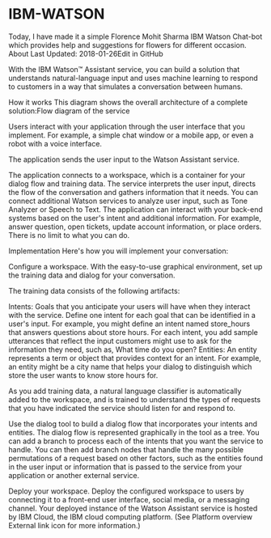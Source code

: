# IBM-WATSON
Today, I have made it a simple Florence Mohit Sharma IBM Watson Chat-bot which provides help and suggestions for flowers for different occasion.
About
Last Updated: 2018-01-26Edit in GitHub

With the IBM Watson™ Assistant service, you can build a solution that understands natural-language input and uses machine learning to respond to customers in a way that simulates a conversation between humans.

How it works
This diagram shows the overall architecture of a complete solution:Flow diagram of the service

Users interact with your application through the user interface that you implement. For example, a simple chat window or a mobile app, or even a robot with a voice interface.

The application sends the user input to the Watson Assistant service.

The application connects to a workspace, which is a container for your dialog flow and training data.
The service interprets the user input, directs the flow of the conversation and gathers information that it needs.
You can connect additional Watson services to analyze user input, such as Tone Analyzer or Speech to Text.
The application can interact with your back-end systems based on the user's intent and additional information. For example, answer question, open tickets, update account information, or place orders. There is no limit to what you can do.

Implementation
Here's how you will implement your conversation:

Configure a workspace. With the easy-to-use graphical environment, set up the training data and dialog for your conversation.

The training data consists of the following artifacts:

Intents: Goals that you anticipate your users will have when they interact with the service. Define one intent for each goal that can be identified in a user's input. For example, you might define an intent named store_hours that answers questions about store hours. For each intent, you add sample utterances that reflect the input customers might use to ask for the information they need, such as, What time do you open?
Entities: An entity represents a term or object that provides context for an intent. For example, an entity might be a city name that helps your dialog to distinguish which store the user wants to know store hours for.

As you add training data, a natural language classifier is automatically added to the workspace, and is trained to understand the types of requests that you have indicated the service should listen for and respond to.

Use the dialog tool to build a dialog flow that incorporates your intents and entities. The dialog flow is represented graphically in the tool as a tree. You can add a branch to process each of the intents that you want the service to handle. You can then add branch nodes that handle the many possible permutations of a request based on other factors, such as the entities found in the user input or information that is passed to the service from your application or another external service.

Deploy your workspace. Deploy the configured workspace to users by connecting it to a front-end user interface, social media, or a messaging channel. Your deployed instance of the Watson Assistant service is hosted by IBM Cloud, the IBM cloud computing platform. (See Platform overview External link icon for more information.)
